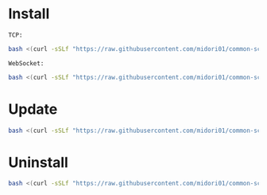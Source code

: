 # Install
`TCP:`
```bash
bash <(curl -sSLf "https://raw.githubusercontent.com/midori01/common-scripts/main/vmess/install.sh") tcp
```
`WebSocket:`
```bash
bash <(curl -sSLf "https://raw.githubusercontent.com/midori01/common-scripts/main/vmess/install.sh") ws
```

# Update
```bash
bash <(curl -sSLf "https://raw.githubusercontent.com/midori01/common-scripts/main/vmess/install.sh") update
```

# Uninstall
```bash
bash <(curl -sSLf "https://raw.githubusercontent.com/midori01/common-scripts/main/vmess/install.sh") uninstall
```
